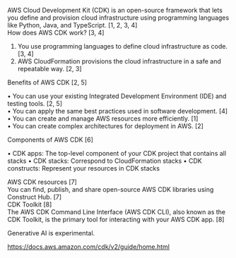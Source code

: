 AWS Cloud Development Kit (CDK) is an open-source framework that lets you define and provision cloud infrastructure using programming languages like Python, Java, and TypeScript. [1, 2, 3, 4]  
How does AWS CDK work? [3, 4]  

1. You use programming languages to define cloud infrastructure as code. [3, 4]  
2. AWS CloudFormation provisions the cloud infrastructure in a safe and repeatable way. [2, 3]  

Benefits of AWS CDK [2, 5]  

• You can use your existing Integrated Development Environment (IDE) and testing tools. [2, 5]  
• You can apply the same best practices used in software development. [4]  
• You can create and manage AWS resources more efficiently. [1]  
• You can create complex architectures for deployment in AWS. [2]  

Components of AWS CDK [6]  

• CDK apps: The top-level component of your CDK project that contains all stacks 
• CDK stacks: Correspond to CloudFormation stacks 
• CDK constructs: Represent your resources in CDK stacks 

AWS CDK resources [7]  
You can find, publish, and share open-source AWS CDK libraries using Construct Hub. [7]  
CDK Toolkit [8]  
The AWS CDK Command Line Interface (AWS CDK CLI), also known as the CDK Toolkit, is the primary tool for interacting with your AWS CDK app. [8]  

Generative AI is experimental.

https://docs.aws.amazon.com/cdk/v2/guide/home.html
